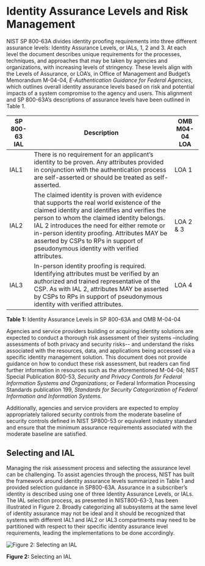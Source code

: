# Identity Assurance Levels and Risk Management

NIST SP 800-63A divides identity proofing requirements into three different assurance levels: Identity Assurance Levels, or IALs, 1, 2 and 3. At each level the document describes unique requirements for the processes, techniques, and approaches that may be taken by agencies and organizations, with increasing levels of stringency. These levels align with the Levels of Assurance, or LOA’s, in Office of Management and Budget’s Memorandum M-04-04, *E-Authentication Guidance for Federal Agencies*, which outlines overall identity assurance levels based on risk and potential impacts of a system compromise to the agency and users. This alignment and SP 800-63A’s descriptions of assurance levels have been outlined in Table 1.

| SP 800-63 IAL | Description | OMB M04-04 LOA |
| ------------- | ----------- | -------------- |
| IAL1 | There is no requirement for an applicant’s identity to be proven. Any attributes provided in conjunction with the authentication process are self-asserted or should be treated as self-asserted. | LOA 1 |
| IAL2 | The claimed identity is proven with evidence that supports the real world existence of the claimed identity and identifies and verifies the person to whom the claimed identity belongs. IAL 2 introduces the need for either remote or in-person identity proofing. Attributes MAY be asserted by CSPs to RPs in support of pseudonymous identity with verified attributes. | LOA 2 & 3 |
| IAL3 | In-person identity proofing is required. Identifying attributes must be verified by an authorized and trained representative of the CSP. As with IAL 2, attributes MAY be asserted by CSPs to RPs in support of pseudonymous identity with verified attributes. | LOA 4 |

**Table 1:** Identity Assurance Levels in SP 800-63A and OMB M-04-04

Agencies and service providers building or acquiring identity solutions are expected to conduct a thorough risk assessment of their systems –including assessments of both privacy and security risks-- and understand the risks associated with the resources, data, and applications being accessed via a specific identity management solution. This document does not provide guidance on how to conduct these risk assessment, but readers can find further information in resources such as the aforementioned M-04-04; NIST Special Publication 800-53, *Security and Privacy Controls for Federal Information Systems and Organizations*; or Federal Information Processing Standards publication 199, *Standards for Security Categorization of Federal Information and Information Systems*. 

Additionally, agencies and service providers are expected to employ appropriately tailored security controls from the moderate baseline of security controls defined in NIST SP800-53 or equivalent industry standard and ensure that the minimum assurance requirements associated with the moderate baseline are satisfied.

## Selecting and IAL

Managing the risk assessment process and selecting the assurance level can be challenging. To assist agencies through the process, NIST has built the framework around identity assurance levels summarized in Table 1 and provided selection guidance in SP800-63A. Assurance in a subscriber’s identity is described using one of three Identity Assurance Levels, or IALs. The IAL selection process, as presented in NIST800-63-3, has been illustrated in Figure 2. Broadly categorizing all subsystems at the same level of identity assurance may not be ideal and it should be recognized that systems with different IAL1 and IAL2 or IAL3 compartments may need to be partitioned with respect to their specific identity assurance level requirements, leading the implementations to be done accordingly.

![Figure 2: Selecting an IAL](https://github.com/usnistgov/800-63-3/blob/nist-pages/sp800-63-3/media/IAL_CYOA.png)

**Figure 2:** Selecting an IAL
